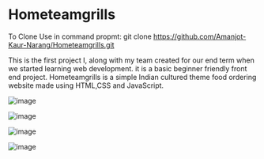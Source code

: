 # Hometeamgrills
To Clone Use in command propmt:
git clone https://github.com/Amanjot-Kaur-Narang/Hometeamgrills.git

This is the first project I, along with my team created for our end term when we started learning web development.
it is a basic beginner friendly front end project.
Hometeamgrills is a simple Indian cultured theme food ordering website made using HTML,CSS and JavaScript.


![image](https://user-images.githubusercontent.com/73784118/203910528-67eccb1b-3d55-4788-91b2-0dab51c73dc0.png)

![image](https://user-images.githubusercontent.com/73784118/203910598-23792c7f-2c34-4a22-8e31-9b59d11d5ab2.png)


![image](https://user-images.githubusercontent.com/73784118/203910669-df95aada-29fd-483a-bef1-986458f49811.png)


![image](https://user-images.githubusercontent.com/73784118/203910728-10e61127-f9bb-4c96-9d12-2ba104d4cad6.png)



